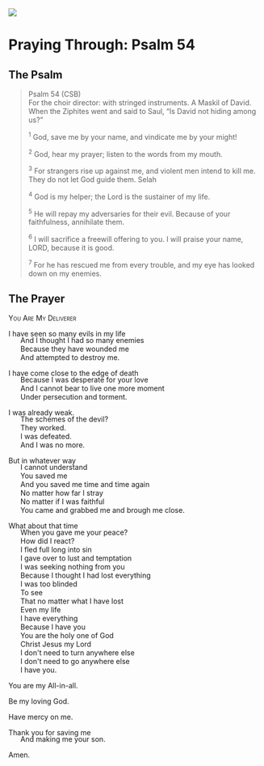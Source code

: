 <img class="intro-right" src="/images/art-paris-psalter.jpg">

<style>
  li {list-style-type: none;}
  p + ul {
    margin-top: -18px;
}
</style>

# Praying Through: Psalm 54

## The Psalm

>Psalm 54 (CSB)  
><sup></sup> For the choir director: with stringed instruments. A Maskil of David. When the Ziphites went and said to Saul, “Is David not hiding among us?” 
>
><sup>1</sup> God, save me by your name, and vindicate me by your might! 
>
><sup>2</sup> God, hear my prayer; listen to the words from my mouth. 
>
><sup>3</sup> For strangers rise up against me, and violent men intend to kill me. They do not let God guide them. Selah 
>
><sup>4</sup> God is my helper; the Lord is the sustainer of my life. 
>
><sup>5</sup> He will repay my adversaries for their evil. Because of your faithfulness, annihilate them. 
>
><sup>6</sup> I will sacrifice a freewill offering to you. I will praise your name, LORD, because it is good. 
>
><sup>7</sup> For he has rescued me from every trouble, and my eye has looked down on my enemies.

## The Prayer

<div style="font-variant: small-caps;">
You Are My Deliverer
</div>

I have seen so many evils in my life
* And I thought I had so many enemies
* Because they have wounded me
* And attempted to destroy me.

I have come close to the edge of death
* Because I was desperate for your love
* And I cannot bear to live one more moment
* Under persecution and torment.

I was already weak.
* The schemes of the devil?
* They worked.
* I was defeated.
* And I was no more.

But in whatever way
* I cannot understand
* You saved me
* And you saved me time and time again
* No matter how far I stray
* No matter if I was faithful
* You came and grabbed me and brough me close.

What about that time
* When you gave me your peace?
* How did I react?
* I fled full long into sin
* I gave over to lust and temptation
* I was seeking nothing from you
* Because I thought I had lost everything
* I was too blinded
* To see 
* That no matter what I have lost
* Even my life
* I have everything
* Because I have you
* You are the holy one of God
* Christ Jesus my Lord
* I don't need to turn anywhere else
* I don't need to go anywhere else
* I have you.

You are my All-in-all.

Be my loving God.

Have mercy on me.

Thank you for saving me
* And making me your son.

Amen.
